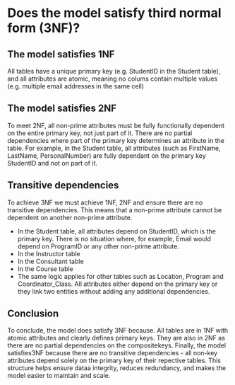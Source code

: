 # Does the model satisfy third normal form (3NF)?

The model satisfies 1NF
- 
All tables have a unique primary key (e.g. StudentID in the Student table), and all attributes are atomic, meaning no colums contain multiple values (e.g. multiple email addresses in the same cell)

The model satisfies 2NF
- 
To meet 2NF, all non-prime attributes must be fully functionally dependent on the entire primary key, not just part of it. There are no partial dependencies where part of the primary key determines an attribute in the table. For example, in the Student table, all attributes (such as FirstName, LastName, PersonalNumber) are fully dependant on the primary key StudentID and not on part of it. 

Transitive dependencies
- 
To achieve 3NF we must achieve 1NF, 2NF and ensure there are no transitive dependencies. This means that a non-prime attribute cannot be dependent on another non-prime attribute. 

- In the Student table, all attributes depend on StudentID, which is the primary key. There is no situation where, for example, Email would depend on ProgramID or any other non-prime attribute.
- In the Instructor table 
- In the Consultant table
- In the Course table
- The same logic applies for other tables such as Location, Program and Coordinator_Class. All attributes either depend on the primary key or they link two entities without adding any additional dependencies.

Conclusion
- 
To conclude, the model does satisfy 3NF because. All tables are in 1NF with atomic attributes and clearly defines primary keys. They are also in 2NF as there are no partial dependencies on the compositekeys. Finally, the model satisfies3NF because there are no transitive dependencies - all non-key attributes depend solely on the primary key of their repective tables. This structure helps ensure dataa integrity, reduces redundancy, and makes the model easier to maintain and scale. 
